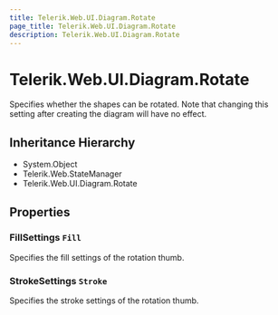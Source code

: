 ```yaml
---
title: Telerik.Web.UI.Diagram.Rotate
page_title: Telerik.Web.UI.Diagram.Rotate
description: Telerik.Web.UI.Diagram.Rotate
---
```


# Telerik.Web.UI.Diagram.Rotate

Specifies whether the shapes can be rotated. Note that changing this setting after creating the diagram will have no effect.

## Inheritance Hierarchy

* System.Object
* Telerik.Web.StateManager
* Telerik.Web.UI.Diagram.Rotate

## Properties

###  FillSettings `Fill`

Specifies the fill settings of the rotation thumb.

###  StrokeSettings `Stroke`

Specifies the stroke settings of the rotation thumb.

